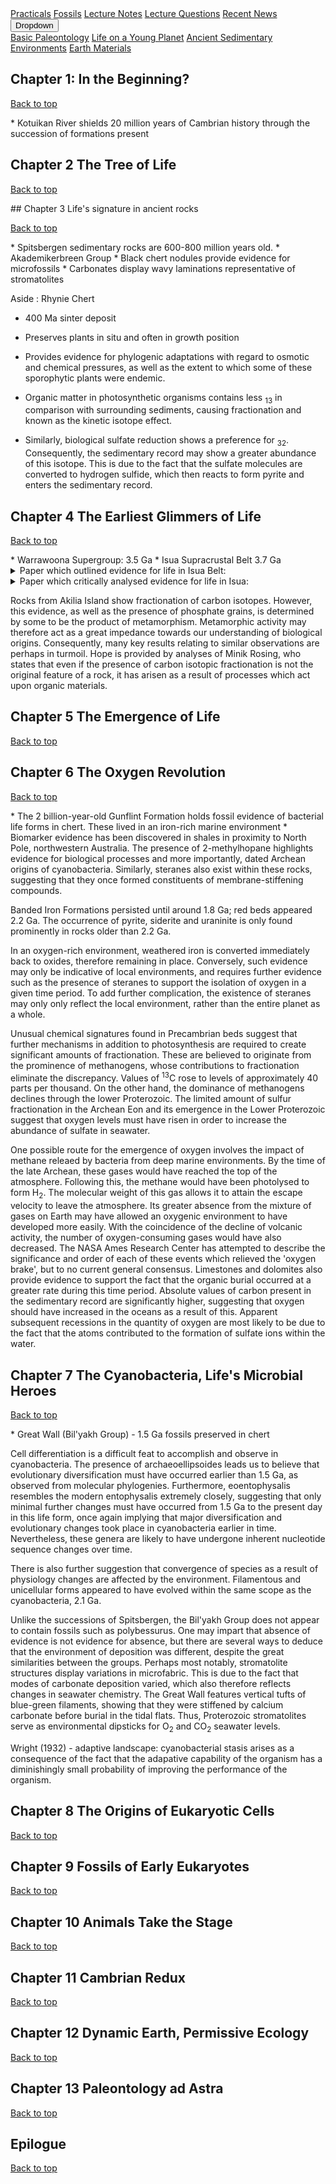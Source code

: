 <div class="navbar">
  <a href="practicals">Practicals</a>
  <a href="fossils">Fossils</a>
  <a href="LectureNotes">Lecture Notes</a>
  <a href="LectureQs">Lecture Questions</a>
  <a href="RecentNews">Recent News</a>
  <div class="dropdown">
    <button class="dropbtn">Dropdown 
      <i class="fa fa-caret-down"></i>
    </button>
    <div class="dropdown-content">
      <a href="basicpaleo">Basic Paleontology</a>
      <a href="LYP">Life on a Young Planet</a>
      <a href="AncientSeds">Ancient Sedimentary Environments</a>
      <a href="EarthMaterials">Earth Materials</a>
    </div>
  </div> 
</div>


## Chapter 1: In the Beginning?
<p><a href="#top">Back to top</a></p>
* Kotuikan River shields 20 million years of Cambrian history through the succession of formations present

## Chapter 2 The Tree of Life
<p><a href="#top">Back to top</a></p>
## Chapter 3 Life's signature in ancient rocks
<p><a href="#top">Back to top</a></p>
* Spitsbergen sedimentary rocks are 600-800 million years old.
* Akademikerbreen Group
  * Black chert nodules provide evidence for microfossils
  * Carbonates display wavy laminations representative of stromatolites
  
Aside : Rhynie Chert
  * 400 Ma sinter deposit
  * Preserves plants in situ and often in growth position
  * Provides evidence for phylogenic adaptations with regard to osmotic and chemical pressures, as well as the extent to which some of these sporophytic plants were endemic.

* Organic matter in photosynthetic organisms contains less <sub>13</sub> in comparison with surrounding sediments, causing fractionation and known as the kinetic isotope effect.
* Similarly, biological sulfate reduction shows a preference for <sub>32</sub>. Consequently, the sedimentary record may show a greater abundance of this isotope. This is due to the fact that the sulfate molecules are converted to hydrogen sulfide, which then reacts to form pyrite and enters the sedimentary record.


## Chapter 4 The Earliest Glimmers of Life
 <p><a href="#top">Back to top</a></p>
* Warrawoona Supergroup: 3.5 Ga
* Isua Supracrustal Belt 3.7 Ga

<details><summary>Paper which outlined evidence for life in Isua Belt:</summary>
     <span style="color:#8b0000;font-weight:bold">Nutman et al (2016) </span>
</details>

<details><summary>Paper which critically analysed evidence for life in Isua:</summary>
     <span style="color:#8b0000;font-weight:bold">Allwood et al (2018)</span>
</details>

Rocks from Akilia Island show fractionation of carbon isotopes. However, this evidence, as well as the presence of phosphate grains, is determined by some to be the product of metamorphism. Metamorphic activity may therefore act as a great impedance towards our understanding of biological origins. Consequently, many key results relating to similar observations are perhaps in turmoil. Hope is provided by analyses of Minik Rosing, who states that even if the presence of carbon isotopic fractionation is not the original feature of a rock, it has arisen as a result of processes which act upon organic materials.

## Chapter 5 The Emergence of Life
<p><a href="#top">Back to top</a></p>


## Chapter 6 The Oxygen Revolution
<p><a href="#top">Back to top</a></p>
* The 2 billion-year-old Gunflint Formation holds fossil evidence of bacterial life forms in chert. These lived in an iron-rich marine environment
* Biomarker evidence has been discovered in shales in proximity to North Pole, northwestern Australia. The presence of 2-methylhopane highlights evidence for biological processes and more importantly, dated Archean origins of cyanobacteria. Similarly, steranes also exist within these rocks, suggesting that they once formed constituents of membrane-stiffening compounds. 

Banded Iron Formations persisted until around 1.8 Ga; red beds appeared 2.2 Ga. The occurrence of pyrite, siderite and uraninite is only found prominently in rocks older than 2.2 Ga.

In an oxygen-rich environment, weathered iron is converted immediately back to oxides, therefore remaining in place. Conversely, such evidence may only be indicative of local environments, and requires further evidence such as the presence of steranes to support the isolation of oxygen in a given time period. To add further complication, the existence of steranes may only only reflect the local environment, rather than the entire planet as a whole. 

Unusual chemical signatures found in Precambrian beds suggest that further mechanisms in addition to photosynthesis are required to create significant amounts of fractionation. These are believed to originate from the prominence of methanogens, whose contributions to fractionation eliminate the discrepancy. Values of <sup>13</sup>C rose to levels of approximately 40 parts per thousand. On the other hand, the dominance of methanogens declines through the lower Proterozoic. The limited amount of sulfur fractionation in the Archean Eon and its emergence in the Lower Proterozoic suggest that oxygen levels must have risen in order to increase the abundance of sulfate in seawater.

One possible route for the emergence of oxygen involves the impact of methane releaed by bacteria from deep marine environments. By the time of the late Archean, these gases would have reached the top of the atmosphere. Following this, the methane would have been photolysed to form H<sub>2</sub>. The molecular weight of this gas allows it to attain the escape velocity to leave the atmosphere. Its greater absence from the mixture of gases on Earth may have allowed an oxygenic environment to have developed more easily. With the coincidence of the decline of volcanic activity, the number of oxygen-consuming gases would have also decreased. The NASA Ames Research Center has attempted to describe the significance and order of each of these events which relieved the 'oxygen brake', but to no current general consensus. Limestones and dolomites also provide evidence to support the fact that the organic burial occurred at a greater rate during this time period. Absolute values of carbon present in the sedimentary record are significantly higher, suggesting that oxygen should have increased in the oceans as a result of this. Apparent subsequent recessions in the quantity of oxygen are most likely to be due to the fact that the atoms contributed to the formation of sulfate ions within the water.

## Chapter 7 The Cyanobacteria, Life's Microbial Heroes
<p><a href="#top">Back to top</a></p>
* Great Wall (Bil'yakh Group) - 1.5 Ga fossils preserved in chert

Cell differentiation is a difficult feat to accomplish and observe in cyanobacteria. The presence of archaeoellipsoides leads us to believe that evolutionary diversification must have occurred earlier than 1.5 Ga, as observed from molecular phylogenies. Furthermore, eoentophysalis resembles the modern entophysalis extremely closely, suggesting that only minimal further changes must have occurred from 1.5 Ga to the present day in this life form, once again implying that major diversification and evolutionary changes took place in cyanobacteria earlier in time. Nevertheless, these genera are likely to have undergone inherent nucleotide sequence changes over time. 

There is also further suggestion that convergence of species as a result of physiology changes are affected by the environment. Filamentous and unicellular forms appeared to have evolved within the same scope as the cyanobacteria, 2.1 Ga.

Unlike the successions of Spitsbergen, the Bil'yakh Group does not appear to contain fossils such as polybessurus. One may impart that absence of evidence is not evidence for absence, but there are several ways to deduce that the environment of deposition was different, despite the great similarities between the groups. Perhaps most notably, stromatolite structures display variations in microfabric. This is due to the fact that modes of carbonate deposition varied, which also therefore reflects changes in seawater chemistry. The Great Wall features vertical tufts of blue-green filaments, showing that they were stiffened by calcium carbonate before burial in the tidal flats. Thus, Proterozoic stromatolites serve as environmental dipsticks for O<sub>2</sub> and CO<sub>2</sub> seawater levels. 

Wright (1932) - adaptive landscape: cyanobacterial stasis arises as a consequence of the fact that the adapative capability of the organism has a diminishingly small probability of improving the performance of the organism. 

## Chapter 8 The Origins of Eukaryotic Cells
<p><a href="#top">Back to top</a></p>


## Chapter 9 Fossils of Early Eukaryotes
<p><a href="#top">Back to top</a></p>


## Chapter 10 Animals Take the Stage
<p><a href="#top">Back to top</a></p>


## Chapter 11 Cambrian Redux
<p><a href="#top">Back to top</a></p>


## Chapter 12 Dynamic Earth, Permissive Ecology
<p><a href="#top">Back to top</a></p>


## Chapter 13 Paleontology ad Astra
<p><a href="#top">Back to top</a></p>


## Epilogue
<p><a href="#top">Back to top</a></p>


